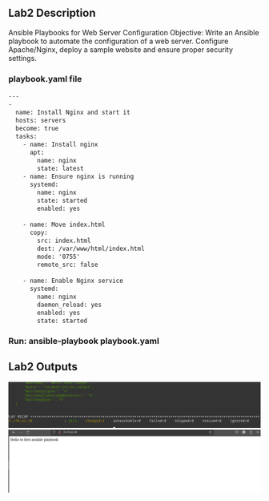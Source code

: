 ## Lab2 Description 

Ansible Playbooks for Web Server Configuration Objective: Write an Ansible playbook to automate the configuration of a web server. Configure Apache/Nginx, deploy a sample website and ensure proper security settings.

### playbook.yaml file
```
---
- 
  name: Install Nginx and start it
  hosts: servers
  become: true
  tasks:
    - name: Install nginx
      apt:
        name: nginx
        state: latest 
    - name: Ensure nginx is running
      systemd:
        name: nginx
        state: started
        enabled: yes

    - name: Move index.html
      copy: 
        src: index.html
        dest: /var/www/html/index.html
        mode: '0755'
        remote_src: false

    - name: Enable Nginx service
      systemd:
        name: nginx
        daemon_reload: yes
        enabled: yes
        state: started

```

### Run: ansible-playbook playbook.yaml

## Lab2 Outputs


![](https://github.com/AliKhamed/ivolve_labs/blob/main/Ansible/screenshots/lab2.png)
![](https://github.com/AliKhamed/ivolve_labs/blob/main/Ansible/screenshots/lab2.2.png)



